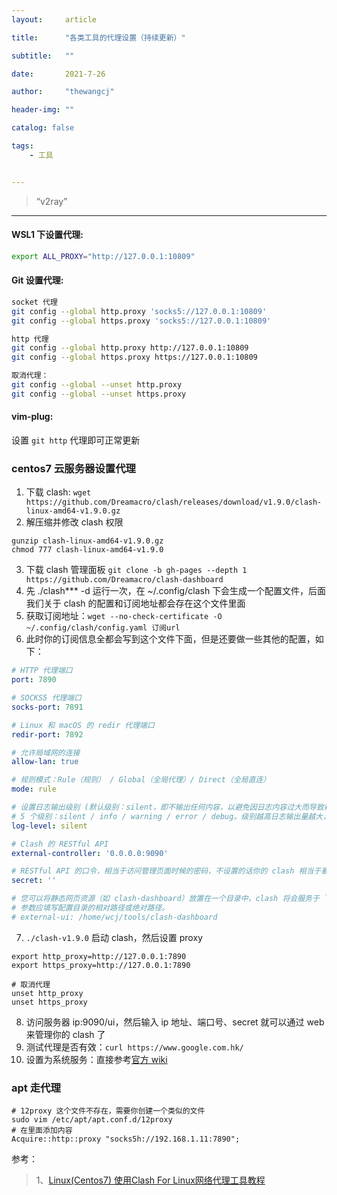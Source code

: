 ```yaml
---
layout:     article

title:      "各类工具的代理设置（持续更新）"

subtitle:   ""

date:       2021-7-26

author:     "thewangcj"

header-img: ""

catalog: false

tags:
    - 工具


---
```


> “v2ray”

------

<!--more-->

#### WSL1 下设置代理:
```sh
export ALL_PROXY="http://127.0.0.1:10809"
```

#### Git 设置代理:
```sh
socket 代理
git config --global http.proxy 'socks5://127.0.0.1:10809'
git config --global https.proxy 'socks5://127.0.0.1:10809'

http 代理
git config --global http.proxy http://127.0.0.1:10809
git config --global https.proxy https://127.0.0.1:10809

取消代理：
git config --global --unset http.proxy
git config --global --unset https.proxy
```

#### vim-plug:
设置 ```git http``` 代理即可正常更新

### centos7 云服务器设置代理
1. 下载 clash: ```wget https://github.com/Dreamacro/clash/releases/download/v1.9.0/clash-linux-amd64-v1.9.0.gz```
2. 解压缩并修改 clash 权限
```shell
gunzip clash-linux-amd64-v1.9.0.gz
chmod 777 clash-linux-amd64-v1.9.0
```
3. 下载 clash 管理面板 ```git clone -b gh-pages --depth 1 https://github.com/Dreamacro/clash-dashboard```
4. 先 ./clash*** -d 运行一次，在 ~/.config/clash 下会生成一个配置文件，后面我们关于 clash 的配置和订阅地址都会存在这个文件里面
5. 获取订阅地址：```wget --no-check-certificate -O ~/.config/clash/config.yaml 订阅url```
6. 此时你的订阅信息全都会写到这个文件下面，但是还要做一些其他的配置，如下：

```yaml
# HTTP 代理端口
port: 7890 

# SOCKS5 代理端口
socks-port: 7891 

# Linux 和 macOS 的 redir 代理端口
redir-port: 7892 

# 允许局域网的连接
allow-lan: true

# 规则模式：Rule（规则） / Global（全局代理）/ Direct（全局直连）
mode: rule

# 设置日志输出级别 (默认级别：silent，即不输出任何内容，以避免因日志内容过大而导致程序内存溢出）。
# 5 个级别：silent / info / warning / error / debug。级别越高日志输出量越大，越倾向于调试，若需要请自行开启。
log-level: silent

# Clash 的 RESTful API
external-controller: '0.0.0.0:9090'

# RESTful API 的口令，相当于访问管理页面时候的密码，不设置的话你的 clash 相当于暴露了一个服务在公网上而且是裸奔
secret: '' 

# 您可以将静态网页资源（如 clash-dashboard）放置在一个目录中，clash 将会服务于 `RESTful API/ui`
# 参数应填写配置目录的相对路径或绝对路径。
# external-ui: /home/wcj/tools/clash-dashboard
```

7. ```./clash-v1.9.0``` 启动 clash，然后设置 proxy

```shell
export http_proxy=http://127.0.0.1:7890
export https_proxy=http://127.0.0.1:7890

# 取消代理
unset http_proxy
unset https_proxy
```
8. 访问服务器 ip:9090/ui，然后输入 ip 地址、端口号、secret 就可以通过 web 来管理你的 clash 了
9. 测试代理是否有效：```curl https://www.google.com.hk/```
10. 设置为系统服务：直接参考[官方 wiki](https://github.com/Dreamacro/clash/wiki/clash-as-a-daemon)

### apt 走代理

```shell
# 12proxy 这个文件不存在，需要你创建一个类似的文件
sudo vim /etc/apt/apt.conf.d/12proxy
# 在里面添加内容
Acquire::http::proxy "socks5h://192.168.1.11:7890"; 
```

参考：
> 1、[Linux(Centos7) 使用Clash For Linux网络代理工具教程](https://199604.com/2001)